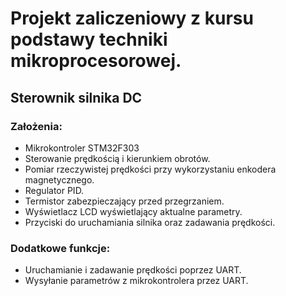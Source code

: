 # Projekt zaliczeniowy z kursu podstawy techniki mikroprocesorowej.
## Sterownik silnika DC
### Założenia:
* Mikrokontroler STM32F303
* Sterowanie prędkością i kierunkiem obrotów.
* Pomiar rzeczywistej prędkości przy wykorzystaniu enkodera magnetycznego.
* Regulator PID.
* Termistor zabezpieczający przed przegrzaniem.
* Wyświetlacz LCD wyświetlający aktualne parametry.
* Przyciski do uruchamiania silnika oraz zadawania prędkości.
### Dodatkowe funkcje:
* Uruchamianie i zadawanie prędkości poprzez UART.
* Wysyłanie parametrów z mikrokontrolera przez UART.
